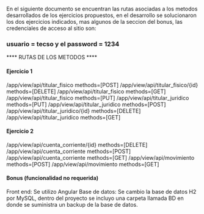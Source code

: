 En el siguiente documento se encuentran las rutas asociadas a los metodos desarrollados de los ejercicios propuestos, en el desarrollo se solucionaron los dos ejercicios indicados, mas algunos de la seccion del bonus, las credenciales de acceso al sitio son: 
### usuario = tecso y el password = 1234 ###

**** RUTAS DE LOS METODOS ****

#### Ejercicio 1 ####

/app/view/api/titular_fisico        methods=[POST]
/app/view/api/titular_fisico/{id}   methods=[DELETE]
/app/view/api/titular_fisico        methods=[GET]
/app/view/api/titular_fisico        methods=[PUT]
/app/view/api/titular_juridico      methods=[PUT]
/app/view/api/titular_juridico      methods=[POST]
/app/view/api/titular_juridico/{id} methods=[DELETE]
/app/view/api/titular_juridico      methods=[GET]

#### Ejercicio 2 ####

/app/view/api/cuenta_corriente/{id} methods=[DELETE] 
/app/view/api/cuenta_corriente      methods=[POST]
/app/view/api/cuenta_corriente      methods=[GET]
/app/view/api/movimiento            methods=[POST]
/app/view/api/movimiento            methods=[GET]

#### Bonus (funcionalidad no requerida) ####
Front end: Se utilizo Angular 
Base de datos: Se cambio la base de datos H2 por MySQL, dentro del proyecto se incluyo una carpeta llamada BD en donde se suministra un backup de la base de datos.